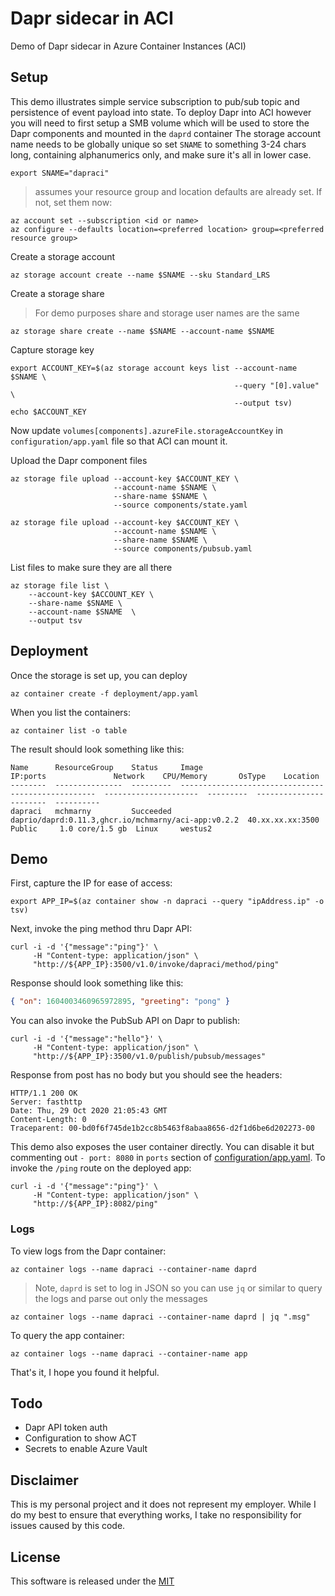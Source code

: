 # Dapr sidecar in ACI

Demo of Dapr sidecar in Azure Container Instances (ACI)

## Setup 

This demo illustrates simple service subscription to pub/sub topic and persistence of event payload into state. To deploy Dapr into ACI however you will need to first setup a SMB volume which will be used to store the Dapr components and mounted in the `daprd` container The storage account name needs to be globally unique so set `SNAME` to something 3-24 chars long, containing alphanumerics only, and make sure it's all in lower case.

```shell
export SNAME="dapraci"
```

> assumes your resource group and location defaults are already set. If not, set them now:

```shell
az account set --subscription <id or name>
az configure --defaults location=<preferred location> group=<preferred resource group>
```


Create a storage account

```shell
az storage account create --name $SNAME --sku Standard_LRS
```

Create a storage share

> For demo purposes share and storage user names are the same 

```shell
az storage share create --name $SNAME --account-name $SNAME
```

Capture storage key 

```shell
export ACCOUNT_KEY=$(az storage account keys list --account-name $SNAME \
                                                  --query "[0].value" \
                                                  --output tsv)
echo $ACCOUNT_KEY
```

Now update `volumes[components].azureFile.storageAccountKey` in `configuration/app.yaml` file so that ACI can mount it.

Upload the Dapr component files

```shell
az storage file upload --account-key $ACCOUNT_KEY \
                       --account-name $SNAME \
                       --share-name $SNAME \
                       --source components/state.yaml

az storage file upload --account-key $ACCOUNT_KEY \
                       --account-name $SNAME \
                       --share-name $SNAME \
                       --source components/pubsub.yaml
```

List files to make sure they are all there

```shell
az storage file list \
    --account-key $ACCOUNT_KEY \
    --share-name $SNAME \
    --account-name $SNAME  \
    --output tsv
```

## Deployment 

Once the storage is set up, you can deploy

```shell
az container create -f deployment/app.yaml
```

When you list the containers:

```shell
az container list -o table
```

The result should look something like this:

```shell
Name      ResourceGroup    Status     Image                                                IP:ports               Network    CPU/Memory       OsType    Location
--------  ---------------  ---------  ---------------------------------------------------  ---------------------  ---------  ---------------  --------  ----------
dapraci   mchmarny         Succeeded  daprio/daprd:0.11.3,ghcr.io/mchmarny/aci-app:v0.2.2  40.xx.xx.xx:3500       Public     1.0 core/1.5 gb  Linux     westus2
```

## Demo

First, capture the IP for ease of access:

```shell
export APP_IP=$(az container show -n dapraci --query "ipAddress.ip" -o tsv)
```

Next, invoke the ping method thru Dapr API:

```shell
curl -i -d '{"message":"ping"}' \
     -H "Content-type: application/json" \
     "http://${APP_IP}:3500/v1.0/invoke/dapraci/method/ping"
```

Response should look something like this:

```json
{ "on": 1604003460965972895, "greeting": "pong" }
```

You can also invoke the PubSub API on Dapr to publish:

```shell
curl -i -d '{"message":"hello"}' \
     -H "Content-type: application/json" \
     "http://${APP_IP}:3500/v1.0/publish/pubsub/messages"
```

Response from post has no body but you should see the headers:

```shell
HTTP/1.1 200 OK
Server: fasthttp
Date: Thu, 29 Oct 2020 21:05:43 GMT
Content-Length: 0
Traceparent: 00-bd0f6f745de1b2cc8b5463f8abaa8656-d2f1d6be6d202273-00
```

This demo also exposes the user container directly. You can disable it but commenting out `- port: 8080` in `ports` section of [configuration/app.yaml](configuration/app.yaml). To invoke the `/ping` route on the deployed app: 

```shell
curl -i -d '{"message":"ping"}' \
     -H "Content-type: application/json" \
     "http://${APP_IP}:8082/ping"
```

### Logs

To view logs from the Dapr container:

```shell
az container logs --name dapraci --container-name daprd
```

> Note, `daprd` is set to log in JSON so you can use `jq` or similar to query the logs and parse out only the messages

```shell
az container logs --name dapraci --container-name daprd | jq ".msg"
```

To query the app container:

```shell
az container logs --name dapraci --container-name app
```

That's it, I hope you found it helpful. 

## Todo

* Dapr API token auth
* Configuration to show ACT
* Secrets to enable Azure Vault 

## Disclaimer

This is my personal project and it does not represent my employer. While I do my best to ensure that everything works, I take no responsibility for issues caused by this code.

## License

This software is released under the [MIT](../LICENSE)
